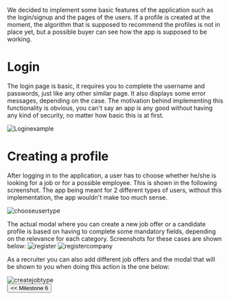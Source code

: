 We decided to implement some basic features of the application such as the login/signup and the pages of the users. If a profile is created at the moment, the algorithm that is supposed to recommend the profiles is not in place yet, but a possible buyer can see how the app is supposed to be working.

# Login
The login page is basic, it requires you to complete the username and passwords, just like any other similar page. It also displays some error messages, depending on the case. The motivation behind implementing this functionality is obvious, you can't say an app is any good without having any kind of security, no matter how basic this is at first.

<div id='soloImg'>
    <img src="/connect.github.io/images/MVP/login.png" alt="Loginexample" >
<div>


# Creating a profile
After logging in to the application, a user has to choose whether he/she is looking for a job or for a possible employee. This is shown in the following screenshot. The app being meant for 2 different types of users, without this implementation, the app wouldn't make too much sense.

<div id="soloImg">
  <img src="/connect.github.io/images/Choose user type.png" alt="chooseusertype" >
</div>


The actual modal where you can create a new job offer or a candidate profile is based on having to complete some mandatory fields, depending on the relevance for each category. Screenshots for these cases are shown below:
<img src="/connect.github.io/images/Register.png" alt="register" >
<img src="/connect.github.io/images/Register company.png" alt="registercompany" >

As a recruiter you can also add different job offers and the modal that will be shown to you when doing this action is the one below:
<div id="soloImg">
  <img src="/connect.github.io/images/Create job type.png" alt="createjobtype" >
</div>


<div style="display:inline; float:left">
<input type="button" class="button" value="<< Milestone 6" onclick="window.location.href='milestone6.html'" />
</div>
